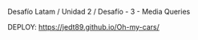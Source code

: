 Desafío Latam / Unidad 2 / Desafío - 3 - Media Queries


DEPLOY: https://jedt89.github.io/Oh-my-cars/
